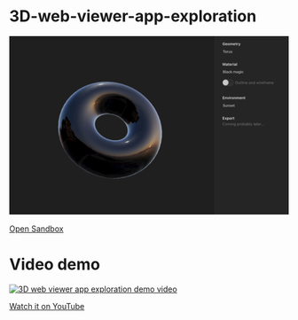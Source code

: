# 3D-web-viewer-app-exploration

![3D web viewer app exploration!](./thumbnail.png "3D web viewer app exploration")

[Open Sandbox](https://csb-jfiqe-tomfejer.vercel.app/)

# Video demo

[![3D web viewer app exploration demo video](http://img.youtube.com/vi/gzJgoU03glA/hqdefault.jpg)](http://www.youtube.com/watch?v=gzJgoU03glA "3D web viewer app exploration")

[Watch it on YouTube](https://youtu.be/gzJgoU03glA)



